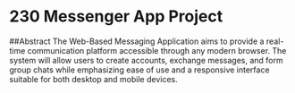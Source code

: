 # 230 Messenger App Project

##Abstract
The Web-Based Messaging Application aims to provide a real-time communication platform accessible through any modern browser. The system will allow users to create accounts, exchange messages, and form group chats while emphasizing ease of use and a responsive interface suitable for both desktop and mobile devices.
